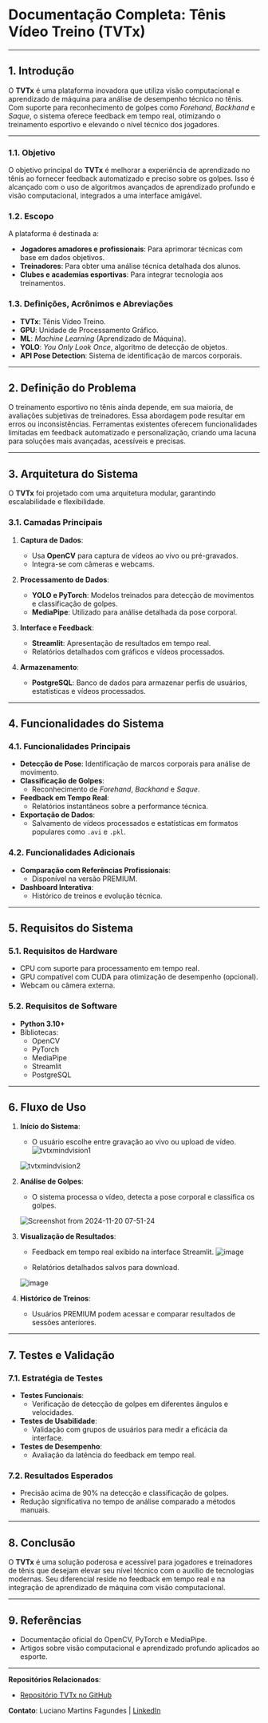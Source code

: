 # Documentação Completa: **Tênis Vídeo Treino (TVTx)**

---

## **1. Introdução**
O **TVTx** é uma plataforma inovadora que utiliza visão computacional e aprendizado de máquina para análise de desempenho técnico no tênis. Com suporte para reconhecimento de golpes como *Forehand*, *Backhand* e *Saque*, o sistema oferece feedback em tempo real, otimizando o treinamento esportivo e elevando o nível técnico dos jogadores.

---

### **1.1. Objetivo**
O objetivo principal do **TVTx** é melhorar a experiência de aprendizado no tênis ao fornecer feedback automatizado e preciso sobre os golpes. Isso é alcançado com o uso de algoritmos avançados de aprendizado profundo e visão computacional, integrados a uma interface amigável.

### **1.2. Escopo**
A plataforma é destinada a:
- **Jogadores amadores e profissionais**: Para aprimorar técnicas com base em dados objetivos.
- **Treinadores**: Para obter uma análise técnica detalhada dos alunos.
- **Clubes e academias esportivas**: Para integrar tecnologia aos treinamentos.

### **1.3. Definições, Acrônimos e Abreviações**
- **TVTx**: Tênis Vídeo Treino.
- **GPU**: Unidade de Processamento Gráfico.
- **ML**: *Machine Learning* (Aprendizado de Máquina).
- **YOLO**: *You Only Look Once*, algoritmo de detecção de objetos.
- **API Pose Detection**: Sistema de identificação de marcos corporais.

---

## **2. Definição do Problema**
O treinamento esportivo no tênis ainda depende, em sua maioria, de avaliações subjetivas de treinadores. Essa abordagem pode resultar em erros ou inconsistências. Ferramentas existentes oferecem funcionalidades limitadas em feedback automatizado e personalização, criando uma lacuna para soluções mais avançadas, acessíveis e precisas.

---

## **3. Arquitetura do Sistema**
O **TVTx** foi projetado com uma arquitetura modular, garantindo escalabilidade e flexibilidade.

### **3.1. Camadas Principais**
1. **Captura de Dados**:
   - Usa **OpenCV** para captura de vídeos ao vivo ou pré-gravados.
   - Integra-se com câmeras e webcams.
   
2. **Processamento de Dados**:
   - **YOLO e PyTorch**: Modelos treinados para detecção de movimentos e classificação de golpes.
   - **MediaPipe**: Utilizado para análise detalhada da pose corporal.

3. **Interface e Feedback**:
   - **Streamlit**: Apresentação de resultados em tempo real.
   - Relatórios detalhados com gráficos e vídeos processados.

4. **Armazenamento**:
   - **PostgreSQL**: Banco de dados para armazenar perfis de usuários, estatísticas e vídeos processados.

---

## **4. Funcionalidades do Sistema**

### **4.1. Funcionalidades Principais**
- **Detecção de Pose**: Identificação de marcos corporais para análise de movimento.
- **Classificação de Golpes**:
  - Reconhecimento de *Forehand*, *Backhand* e *Saque*.
- **Feedback em Tempo Real**:
  - Relatórios instantâneos sobre a performance técnica.
- **Exportação de Dados**:
  - Salvamento de vídeos processados e estatísticas em formatos populares como `.avi` e `.pkl`.

### **4.2. Funcionalidades Adicionais**
- **Comparação com Referências Profissionais**:
  - Disponível na versão PREMIUM.
- **Dashboard Interativa**:
  - Histórico de treinos e evolução técnica.

---

## **5. Requisitos do Sistema**

### **5.1. Requisitos de Hardware**
- CPU com suporte para processamento em tempo real.
- GPU compatível com CUDA para otimização de desempenho (opcional).
- Webcam ou câmera externa.

### **5.2. Requisitos de Software**
- **Python 3.10+**
- Bibliotecas:
  - OpenCV
  - PyTorch
  - MediaPipe
  - Streamlit
  - PostgreSQL

---

## **6. Fluxo de Uso**

1. **Início do Sistema**:
   - O usuário escolhe entre gravação ao vivo ou upload de vídeo.
  ![tvtxmindvision1](https://github.com/user-attachments/assets/9e034996-7237-4b33-803d-82a1b8ffa900)

    ![tvtxmindvision2](https://github.com/user-attachments/assets/77810442-d3be-4f82-bc62-833427942f3a)
 
   
2. **Análise de Golpes**:
   - O sistema processa o vídeo, detecta a pose corporal e classifica os golpes.
  
   ![Screenshot from 2024-11-20 07-51-24](https://github.com/user-attachments/assets/0a527c83-7960-42f8-a4dc-f0957ac8caeb)
  

3. **Visualização de Resultados**:
   - Feedback em tempo real exibido na interface Streamlit.
   ![image](https://github.com/user-attachments/assets/1d89cf42-9617-4521-a0fe-67ed36ddface)

   - Relatórios detalhados salvos para download.

   ![image](https://github.com/user-attachments/assets/80f57a49-114f-462c-a268-d85351961b4d)


4. **Histórico de Treinos**:
   - Usuários PREMIUM podem acessar e comparar resultados de sessões anteriores.

---

## **7. Testes e Validação**

### **7.1. Estratégia de Testes**
- **Testes Funcionais**:
  - Verificação de detecção de golpes em diferentes ângulos e velocidades.
- **Testes de Usabilidade**:
  - Validação com grupos de usuários para medir a eficácia da interface.
- **Testes de Desempenho**:
  - Avaliação da latência do feedback em tempo real.

### **7.2. Resultados Esperados**
- Precisão acima de 90% na detecção e classificação de golpes.
- Redução significativa no tempo de análise comparado a métodos manuais.

---

## **8. Conclusão**
O **TVTx** é uma solução poderosa e acessível para jogadores e treinadores de tênis que desejam elevar seu nível técnico com o auxílio de tecnologias modernas. Seu diferencial reside no feedback em tempo real e na integração de aprendizado de máquina com visão computacional.

---

## **9. Referências**
- Documentação oficial do OpenCV, PyTorch e MediaPipe.
- Artigos sobre visão computacional e aprendizado profundo aplicados ao esporte.

---

**Repositórios Relacionados**:
- [Repositório TVTx no GitHub](https://github.com/FeralUnsettler/tvtx)

**Contato**:
Luciano Martins Fagundes | [LinkedIn](https://www.linkedin.com/in/luxxmf/)
